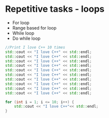 # Repetitive tasks - loops
- For loop
- Range based for loop
- While loop
- Do while loop

```cpp
//Print I love C++ 10 times
std::cout << "I love C++" << std::endl;
std::cout << "I love C++" << std::endl;
std::cout << "I love C++" << std::endl;
std::cout << "I love C++" << std::endl;
std::cout << "I love C++" << std::endl;
std::cout << "I love C++" << std::endl;
std::cout << "I love C++" << std::endl;
std::cout << "I love C++" << std::endl;
std::cout << "I love C++" << std::endl;
std::cout << "I love C++" << std::endl;

for (int i = 1; i <= 10; i++) {
    std::cout << "I love C++"<< std::endl;
}

```